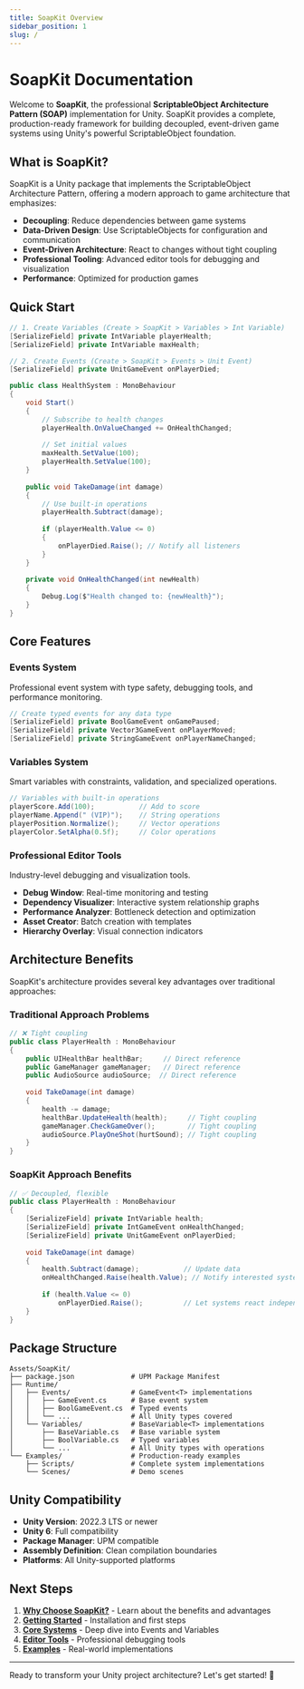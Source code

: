 ```yaml
---
title: SoapKit Overview
sidebar_position: 1
slug: /
---
```


# SoapKit Documentation

Welcome to **SoapKit**, the professional **ScriptableObject Architecture Pattern (SOAP)** implementation for Unity. SoapKit provides a complete, production-ready framework for building decoupled, event-driven game systems using Unity's powerful ScriptableObject foundation.

## What is SoapKit?

SoapKit is a Unity package that implements the ScriptableObject Architecture Pattern, offering a modern approach to game architecture that emphasizes:

- **Decoupling**: Reduce dependencies between game systems
- **Data-Driven Design**: Use ScriptableObjects for configuration and communication
- **Event-Driven Architecture**: React to changes without tight coupling
- **Professional Tooling**: Advanced editor tools for debugging and visualization
- **Performance**: Optimized for production games

## Quick Start

```csharp title="Creating a Health System"
// 1. Create Variables (Create > SoapKit > Variables > Int Variable)
[SerializeField] private IntVariable playerHealth;
[SerializeField] private IntVariable maxHealth;

// 2. Create Events (Create > SoapKit > Events > Unit Event)  
[SerializeField] private UnitGameEvent onPlayerDied;

public class HealthSystem : MonoBehaviour
{
    void Start()
    {
        // Subscribe to health changes
        playerHealth.OnValueChanged += OnHealthChanged;
        
        // Set initial values
        maxHealth.SetValue(100);
        playerHealth.SetValue(100);
    }
    
    public void TakeDamage(int damage)
    {
        // Use built-in operations
        playerHealth.Subtract(damage);
        
        if (playerHealth.Value <= 0)
        {
            onPlayerDied.Raise(); // Notify all listeners
        }
    }
    
    private void OnHealthChanged(int newHealth)
    {
        Debug.Log($"Health changed to: {newHealth}");
    }
}
```

## Core Features

### **Events System**
Professional event system with type safety, debugging tools, and performance monitoring.

```csharp
// Create typed events for any data type
[SerializeField] private BoolGameEvent onGamePaused;
[SerializeField] private Vector3GameEvent onPlayerMoved;
[SerializeField] private StringGameEvent onPlayerNameChanged;
```

### **Variables System**
Smart variables with constraints, validation, and specialized operations.

```csharp
// Variables with built-in operations
playerScore.Add(100);           // Add to score
playerName.Append(" (VIP)");    // String operations
playerPosition.Normalize();     // Vector operations
playerColor.SetAlpha(0.5f);     // Color operations
```

### **Professional Editor Tools**
Industry-level debugging and visualization tools.

- **Debug Window**: Real-time monitoring and testing
- **Dependency Visualizer**: Interactive system relationship graphs
- **Performance Analyzer**: Bottleneck detection and optimization
- **Asset Creator**: Batch creation with templates
- **Hierarchy Overlay**: Visual connection indicators

## Architecture Benefits

SoapKit's architecture provides several key advantages over traditional approaches:

### Traditional Approach Problems
```csharp
// ❌ Tight coupling
public class PlayerHealth : MonoBehaviour 
{
    public UIHealthBar healthBar;     // Direct reference
    public GameManager gameManager;   // Direct reference
    public AudioSource audioSource;  // Direct reference
    
    void TakeDamage(int damage) 
    {
        health -= damage;
        healthBar.UpdateHealth(health);     // Tight coupling
        gameManager.CheckGameOver();        // Tight coupling
        audioSource.PlayOneShot(hurtSound); // Tight coupling
    }
}
```

### SoapKit Approach Benefits
```csharp
// ✅ Decoupled, flexible
public class PlayerHealth : MonoBehaviour 
{
    [SerializeField] private IntVariable health;
    [SerializeField] private IntGameEvent onHealthChanged;
    [SerializeField] private UnitGameEvent onPlayerDied;
    
    void TakeDamage(int damage) 
    {
        health.Subtract(damage);           // Update data
        onHealthChanged.Raise(health.Value); // Notify interested systems
        
        if (health.Value <= 0)
            onPlayerDied.Raise();          // Let systems react independently
    }
}
```

## Package Structure

```
Assets/SoapKit/
├── package.json              # UPM Package Manifest
├── Runtime/
│   ├── Events/               # GameEvent<T> implementations
│   │   ├── GameEvent.cs      # Base event system
│   │   ├── BoolGameEvent.cs  # Typed events
│   │   └── ...               # All Unity types covered
│   └── Variables/            # BaseVariable<T> implementations
│       ├── BaseVariable.cs   # Base variable system
│       ├── BoolVariable.cs   # Typed variables
│       └── ...               # All Unity types with operations
└── Examples/                 # Production-ready examples
    ├── Scripts/              # Complete system implementations
    └── Scenes/               # Demo scenes
```

## Unity Compatibility

- **Unity Version**: 2022.3 LTS or newer
- **Unity 6**: Full compatibility
- **Package Manager**: UPM compatible
- **Assembly Definition**: Clean compilation boundaries
- **Platforms**: All Unity-supported platforms

## Next Steps

1. **[Why Choose SoapKit?](./why-soapkit)** - Learn about the benefits and advantages
2. **[Getting Started](./getting-started)** - Installation and first steps
3. **[Core Systems](./core-systems/events)** - Deep dive into Events and Variables
4. **[Editor Tools](./editor-tools/debug-window)** - Professional debugging tools
5. **[Examples](./examples/health-system)** - Real-world implementations

---

Ready to transform your Unity project architecture? Let's get started! 🚀